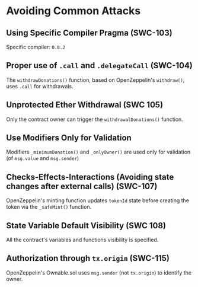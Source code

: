# Avoiding Common Attacks

## Using Specific Compiler Pragma (SWC-103)
Specific compiler: `0.8.2`

## Proper use of `.call` and `.delegateCall` (SWC-104)
The `withdrawDonations()` function, based on OpenZeppelin's `withdraw()`, uses `.call` for withdrawals.

## Unprotected Ether Withdrawal (SWC 105)
Only the contract owner can trigger the `withdrawalDonations()` function.

## Use Modifiers Only for Validation 
Modifiers `_minimumDonation()` and `_onlyOwner()` are used only for validation (of `msg.value` and `msg.sender`)

## Checks-Effects-Interactions (Avoiding state changes after external calls) (SWC-107)
OpenZeppelin's minting function updates `tokenId` state before creating the token via the `_safeMint()` function.

## State Variable Default Visibility (SWC 108)
All the contract's variables and functions visibility is specified.

## Authorization through `tx.origin` (SWC-115)
OpenZeppelin's Ownable.sol uses `msg.sender` (not `tx.origin`) to identify the owner.
